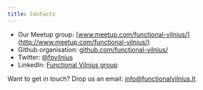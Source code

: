 ```yaml
---
title: Contacts
---
```


* Our Meetup group: [www.meetup.com/functional-vilnius/](http://www.meetup.com/functional-vilnius/)
* Github organisation: [github.com/functional-vilnius/](https://github.com/functional-vilnius/)
* Twitter: [\@fpvilnius](https://twitter.com/fpvilnius)
* LinkedIn: [Functional Vilnius group](https://www.linkedin.com/groups/Functional-Vilnius-6947548)

Want to get in touch?
Drop us an email: [info@functionalvilnius.lt](mailto:info@functionalvilnius.lt)
